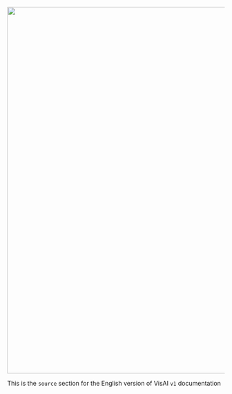 <img src="https://github.com/Official-VisAI/v1-documentation/blob/main/en/src/Images/General/An%20Overview.png" width=850></img>

This is the `source` section for the English version of VisAI `v1` documentation
